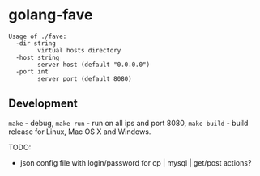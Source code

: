 # golang-fave
```
Usage of ./fave:
  -dir string
    	virtual hosts directory
  -host string
    	server host (default "0.0.0.0")
  -port int
    	server port (default 8080)
```

## Development
`make` - debug, `make run` - run on all ips and port 8080, `make build` - build release for Linux, Mac OS X and Windows.

TODO:
- json config file with login/password for cp | mysql | get/post actions?